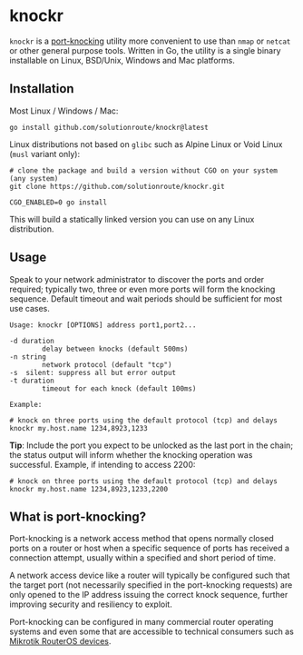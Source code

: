 # knockr

`knockr` is a [port-knocking](https://en.wikipedia.org/wiki/Port_knocking)
utility more convenient to use than `nmap` or `netcat` or other general purpose
tools. Written in Go, the utility is a single binary installable on Linux,
BSD/Unix, Windows and Mac platforms.

## Installation

Most Linux / Windows / Mac:

    go install github.com/solutionroute/knockr@latest

Linux distributions not based on `glibc` such as Alpine Linux or
Void Linux (`musl` variant only):

    # clone the package and build a version without CGO on your system (any system) 
    git clone https://github.com/solutionroute/knockr.git

    CGO_ENABLED=0 go install

This will build a statically linked version you can use on any Linux
distribution.

## Usage

Speak to your network administrator to discover the ports and order required;
typically two, three or even more ports will form the knocking sequence.
Default timeout and wait periods should be sufficient for most use cases.

    Usage: knockr [OPTIONS] address port1,port2...

    -d duration
            delay between knocks (default 500ms)
    -n string
            network protocol (default "tcp")
    -s	silent: suppress all but error output
    -t duration
            timeout for each knock (default 100ms)

    Example:

    # knock on three ports using the default protocol (tcp) and delays
    knockr my.host.name 1234,8923,1233

**Tip**: Include the port you expect to be unlocked as the last port in the
chain; the status output will inform whether the knocking operation was
successful. Example, if intending to access 2200:

    # knock on three ports using the default protocol (tcp) and delays
    knockr my.host.name 1234,8923,1233,2200

## What is port-knocking?

Port-knocking is a network access method that opens normally closed ports on
a router or host when a specific sequence of ports has received a connection
attempt, usually within a specified and short period of time.

A network access device like a router will typically be configured such that
the target port (not necessarily specified in the port-knocking requests) are
only opened to the IP address issuing the correct knock sequence, further
improving security and resiliency to exploit.

Port-knocking can be configured in many commercial router operating systems and
even some that are accessible to technical consumers such as [Mikrotik RouterOS
devices](https://help.mikrotik.com/docs/display/ROS/Port+knocking).

